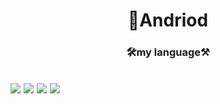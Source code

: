 <h1 align="center"> 🌈Andriod</h1>
<h3 align="center"> 🛠my language⚒ </h3>
<h2 aligh="center">
<img src="https://img.shields.io/badge/Kotlin-A0AFFF?style=flat-square&logo=Kotlin&logoColor=white"/></a>
<img src="https://img.shields.io/badge/Java-0A6ECD?style=flat-square&logo=Java&logoColor=white"/></a>
<img src="https://img.shields.io/badge/JavaScript-FAEB78?style=flat-square&logo=JavaScript&logoColor=white"/></a>
<img src="https://img.shields.io/badge/HTML5-F06464?style=flat-square&logo=HTML5&logoColor=white"/></a>
</h2>
<!--
**khs3994/khs3994** is a ✨ _special_ ✨ repository because its `README.md` (this file) appears on your GitHub profile.

Here are some ideas to get you started:

- 🔭 I’m currently working on ...
- 🌱 I’m currently learning ...
- 👯 I’m looking to collaborate on ...
- 🤔 I’m looking for help with ...
- 💬 Ask me about ...
- 📫 How to reach me: ...
- 😄 Pronouns: ...
- ⚡ Fun fact: ...
-->
